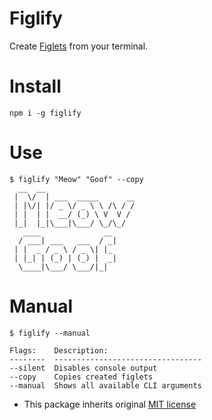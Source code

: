 # Figlify
Create [Figlets](https://www.npmjs.com/package/figlet) from your terminal.

# Install
```
npm i -g figlify
```

# Use
```
$ figlify "Meow" "Goof" --copy
  __  __                    
 |  \/  | ___  _____      __
 | |\/| |/ _ \/ _ \ \ /\ / /
 | |  | |  __/ (_) \ V  V / 
 |_|  |_|\___|\___/ \_/\_/  
   ____              __ 
  / ___| ___   ___  / _|
 | |  _ / _ \ / _ \| |_ 
 | |_| | (_) | (_) |  _|
  \____|\___/ \___/|_|
```

# Manual

```
$ figlify --manual

Flags:    Description:                     
--------  ---------------------------------
--silent  Disables console output          
--copy    Copies created figlets           
--manual  Shows all available CLI arguments
```


- This package inherits original [MIT license](https://github.com/patorjk/figlet.js/blob/master/LICENSE.txt)